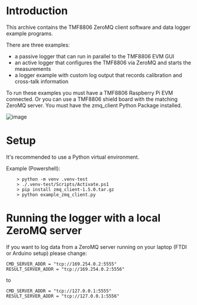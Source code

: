 Introduction
============

This archive contains the TMF8806 ZeroMQ client software and data logger example programs.

There are three examples:

 - a passive logger that can run in parallel to the TMF8806 EVM GUI
 - an active logger that configures the TMF8806 via ZeroMQ and starts the measurements
 - a logger example with custom log output that records calibration and cross-talk information

To run these examples you must have a TMF8806 Raspberry Pi EVM connected. 
Or you can use a TMF8806 shield board with the matching ZeroMQ server. 
You must have the zmq_client Python Package installed.

![image](tmf8806_zeromq_logger_setup.png)

Setup
=====

It's recommended to use a Python virtual environment.

Example (Powershell):
```
    > python -m venv .venv-test
    > ./.venv-test/Scripts/Activate.ps1
    > pip install zmq_client-1.5.0.tar.gz
    > python example_zmq_client.py
```

Running the logger with a local ZeroMQ server
=============================================

If you want to log data from a ZeroMQ server running on your laptop (FTDI or Arduino setup) please change:

```
CMD_SERVER_ADDR = "tcp://169.254.0.2:5555"
RESULT_SERVER_ADDR = "tcp://169.254.0.2:5556"
```

to

```
CMD_SERVER_ADDR = "tcp://127.0.0.1:5555"
RESULT_SERVER_ADDR = "tcp://127.0.0.1:5556"
```


